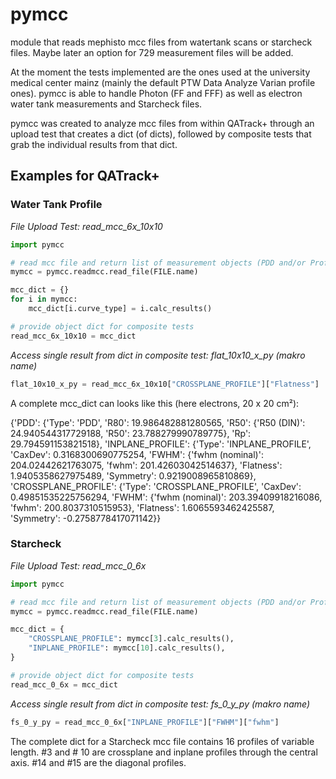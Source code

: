 # pymcc
module that reads mephisto mcc files from watertank scans or starcheck files. Maybe later an option for 729 measurement files will be added. 

At the moment the tests implemented are the ones used at the university medical center mainz (mainly the default PTW Data Analyze Varian profile ones). pymcc is able to handle Photon (FF and FFF) as well as electron water tank measurements and Starcheck files.

pymcc was created to analyze mcc files from within QATrack+ through an upload test that creates a dict (of dicts), followed by composite tests that grab the individual results from that dict.

## Examples for QATrack+

### Water Tank Profile
*File Upload Test: read_mcc_6x_10x10*
```Python
import pymcc

# read mcc file and return list of measurement objects (PDD and/or Profiles)
mymcc = pymcc.readmcc.read_file(FILE.name)

mcc_dict = {}
for i in mymcc:
    mcc_dict[i.curve_type] = i.calc_results()

# provide object dict for composite tests
read_mcc_6x_10x10 = mcc_dict
```

*Access single result from dict in composite test: flat_10x10_x_py (makro name)*
```Python
flat_10x10_x_py = read_mcc_6x_10x10["CROSSPLANE_PROFILE"]["Flatness"]
```

A complete mcc_dict can looks like this (here electrons, 20 x 20 cm²):

{'PDD': {'Type': 'PDD', 'R80': 19.986482881280565, 'R50': {'R50 (DIN)': 24.940544317729188, 'R50': 23.788279990789775}, 'Rp': 29.794591153821518}, 
'INPLANE_PROFILE': {'Type': 'INPLANE_PROFILE', 'CaxDev': 0.3168300690775254, 'FWHM': {'fwhm (nominal)': 204.02442621763075, 'fwhm': 201.42603042514637}, 'Flatness': 1.9405358627975489, 'Symmetry': 0.9219008965810869}, 
'CROSSPLANE_PROFILE': {'Type': 'CROSSPLANE_PROFILE', 'CaxDev': 0.49851535225756294, 'FWHM': {'fwhm (nominal)': 203.39409918216086, 'fwhm': 200.8037310515953}, 'Flatness': 1.6065593462425587, 'Symmetry': -0.2758778417071142}}


### Starcheck
*File Upload Test: read_mcc_0_6x*
```Python
import pymcc

# read mcc file and return list of measurement objects (PDD and/or Profiles)
mymcc = pymcc.readmcc.read_file(FILE.name)

mcc_dict = {
    "CROSSPLANE_PROFILE": mymcc[3].calc_results(),
    "INPLANE_PROFILE": mymcc[10].calc_results(),
}

# provide object dict for composite tests
read_mcc_0_6x = mcc_dict
```
*Access single result from dict in composite test: fs_0_y_py (makro name)*
```Python
fs_0_y_py = read_mcc_0_6x["INPLANE_PROFILE"]["FWHM"]["fwhm"]
```

The complete dict for a Starcheck mcc file contains 16 profiles of variable length. #3 and # 10 are crossplane and inplane profiles through the central axis. #14 and #15 are the diagonal profiles.
